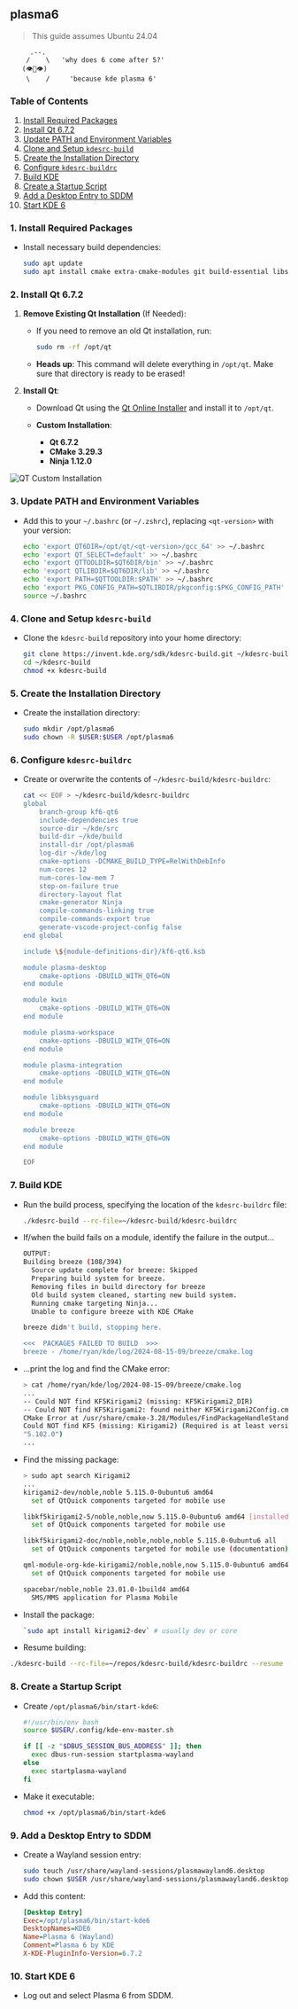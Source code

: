 ## plasma6

> This guide assumes Ubuntu 24.04

```
     .--.  
    /    \   'why does 6 come after 5?'
   (👁️👄👁️)           
    \    /     'because kde plasma 6'
```

### Table of Contents
1. [Install Required Packages](#1-install-required-packages)
2. [Install Qt 6.7.2](#2-install-qt-672)
3. [Update PATH and Environment Variables](#3-update-path-and-environment-variables)
4. [Clone and Setup `kdesrc-build`](#4-clone-and-setup-kdesrc-build)
5. [Create the Installation Directory](#5-create-the-installation-directory)
6. [Configure `kdesrc-buildrc`](#6-configure-kdesrc-buildrc)
7. [Build KDE](#7-build-kde)
8. [Create a Startup Script](#8-create-a-startup-script)
9. [Add a Desktop Entry to SDDM](#9-add-a-desktop-entry-to-sddm)
10. [Start KDE 6](#10-start-kde-6)

### 1. Install Required Packages

- Install necessary build dependencies:
  ```bash
  sudo apt update
  sudo apt install cmake extra-cmake-modules git build-essential libsecret-1-dev libxapian-dev qtkeychain-qt6-dev libqt6keychain1 libsasl2-dev kirigami2-dev
  ```

### 2. Install Qt 6.7.2

1. **Remove Existing Qt Installation** (If Needed):
   - If you need to remove an old Qt installation, run:
     ```bash
     sudo rm -rf /opt/qt
     ```
   - **Heads up**: This command will delete everything in `/opt/qt`. Make sure that directory is ready to be erased!

2. **Install Qt**:
   - Download Qt using the [Qt Online Installer](https://www.qt.io/download-qt-installer) and install it to `/opt/qt`.

   - **Custom Installation**:
     - **Qt 6.7.2**
     - **CMake 3.29.3**
     - **Ninja 1.12.0**

![QT Custom Installation](../assets/plasma6-qt-custom-installation.png)

### 3. Update PATH and Environment Variables
- Add this to your `~/.bashrc` (or `~/.zshrc`), replacing `<qt-version>` with your version:
  ```bash
  echo 'export QT6DIR=/opt/qt/<qt-version>/gcc_64' >> ~/.bashrc
  echo 'export QT_SELECT=default' >> ~/.bashrc
  echo 'export QTTOOLDIR=$QT6DIR/bin' >> ~/.bashrc
  echo 'export QTLIBDIR=$QT6DIR/lib' >> ~/.bashrc
  echo 'export PATH=$QTTOOLDIR:$PATH' >> ~/.bashrc
  echo 'export PKG_CONFIG_PATH=$QTLIBDIR/pkgconfig:$PKG_CONFIG_PATH' >> ~/.bashrc
  source ~/.bashrc
  ```

### 4. Clone and Setup `kdesrc-build`
- Clone the `kdesrc-build` repository into your home directory:
  ```bash
  git clone https://invent.kde.org/sdk/kdesrc-build.git ~/kdesrc-build
  cd ~/kdesrc-build
  chmod +x kdesrc-build
  ```

### 5. Create the Installation Directory
- Create the installation directory:
  ```bash
  sudo mkdir /opt/plasma6
  sudo chown -R $USER:$USER /opt/plasma6
  ```

### 6. Configure `kdesrc-buildrc`
- Create or overwrite the contents of `~/kdesrc-build/kdesrc-buildrc`:
  ```bash
  cat << EOF > ~/kdesrc-build/kdesrc-buildrc
  global
      branch-group kf6-qt6
      include-dependencies true
      source-dir ~/kde/src
      build-dir ~/kde/build
      install-dir /opt/plasma6
      log-dir ~/kde/log
      cmake-options -DCMAKE_BUILD_TYPE=RelWithDebInfo
      num-cores 12
      num-cores-low-mem 7
      stop-on-failure true
      directory-layout flat
      cmake-generator Ninja
      compile-commands-linking true
      compile-commands-export true
      generate-vscode-project-config false
  end global

  include \${module-definitions-dir}/kf6-qt6.ksb

  module plasma-desktop
      cmake-options -DBUILD_WITH_QT6=ON
  end module

  module kwin
      cmake-options -DBUILD_WITH_QT6=ON
  end module

  module plasma-workspace
      cmake-options -DBUILD_WITH_QT6=ON
  end module

  module plasma-integration
      cmake-options -DBUILD_WITH_QT6=ON
  end module

  module libksysguard
      cmake-options -DBUILD_WITH_QT6=ON
  end module

  module breeze
      cmake-options -DBUILD_WITH_QT6=ON
  end module
  
  EOF
  ```

### 7. Build KDE

- Run the build process, specifying the location of the `kdesrc-buildrc` file:

  ```bash
  ./kdesrc-build --rc-file=~/kdesrc-build/kdesrc-buildrc
  ```

- If/when the build fails on a module, identify the failure in the output...

  ```bash
  OUTPUT:
  Building breeze (108/394)
	Source update complete for breeze: Skipped
	Preparing build system for breeze.
	Removing files in build directory for breeze
	Old build system cleaned, starting new build system.
	Running cmake targeting Ninja...
	Unable to configure breeze with KDE CMake

  breeze didn't build, stopping here.

  <<<  PACKAGES FAILED TO BUILD  >>>
  breeze - /home/ryan/kde/log/2024-08-15-09/breeze/cmake.log

  ```

- ...print the log and find the CMake error:

  ```bash
  > cat /home/ryan/kde/log/2024-08-15-09/breeze/cmake.log
  ...
  -- Could NOT find KF5Kirigami2 (missing: KF5Kirigami2_DIR)
  -- Could NOT find KF5Kirigami2: found neither KF5Kirigami2Config.cmake nor kf5kirigami2-config.cmake 
  CMake Error at /usr/share/cmake-3.28/Modules/FindPackageHandleStandardArgs.cmake:230 (message):
  Could NOT find KF5 (missing: Kirigami2) (Required is at least version
  "5.102.0")
  ...
  ```

- Find the missing package:

  ```bash
  > sudo apt search Kirigami2
  ...
  kirigami2-dev/noble,noble 5.115.0-0ubuntu6 amd64
    set of QtQuick components targeted for mobile use

  libkf5kirigami2-5/noble,noble,now 5.115.0-0ubuntu6 amd64 [installed,automatic]
    set of QtQuick components targeted for mobile use

  libkf5kirigami2-doc/noble,noble,noble,noble 5.115.0-0ubuntu6 all
    set of QtQuick components targeted for mobile use (documentation)

  qml-module-org-kde-kirigami2/noble,noble,now 5.115.0-0ubuntu6 amd64 [installed,automatic]
    set of QtQuick components targeted for mobile use

  spacebar/noble,noble 23.01.0-1build4 amd64
    SMS/MMS application for Plasma Mobile
  ```

- Install the package:

  ```bash
  `sudo apt install kirigami2-dev` # usually dev or core
  ```

- Resume building:

```bash
./kdesrc-build --rc-file=~/repos/kdesrc-build/kdesrc-buildrc --resume --no-src
```

### 8. Create a Startup Script
- Create `/opt/plasma6/bin/start-kde6`:
  ```bash
  #!/usr/bin/env bash
  source $USER/.config/kde-env-master.sh

  if [[ -z "$DBUS_SESSION_BUS_ADDRESS" ]]; then
    exec dbus-run-session startplasma-wayland
  else
    exec startplasma-wayland
  fi
  ```
- Make it executable:
  ```bash
  chmod +x /opt/plasma6/bin/start-kde6
  ```

### 9. Add a Desktop Entry to SDDM
- Create a Wayland session entry:
  ```bash
  sudo touch /usr/share/wayland-sessions/plasmawayland6.desktop
  sudo chown $USER /usr/share/wayland-sessions/plasmawayland6.desktop
  ```
- Add this content:
  ```ini
  [Desktop Entry]
  Exec=/opt/plasma6/bin/start-kde6
  DesktopNames=KDE6
  Name=Plasma 6 (Wayland)
  Comment=Plasma 6 by KDE
  X-KDE-PluginInfo-Version=6.7.2
  ```

### 10. Start KDE 6
- Log out and select Plasma 6 from SDDM.
